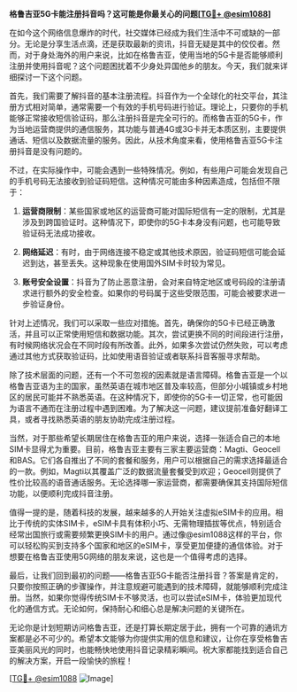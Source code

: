 **格鲁吉亚5G卡能注册抖音吗？这可能是你最关心的问题[[TG💪+ @esim1088](https://t.me/s/esim1088)]**

在如今这个网络信息爆炸的时代，社交媒体已经成为我们生活中不可或缺的一部分。无论是分享生活点滴，还是获取最新的资讯，抖音无疑是其中的佼佼者。然而，对于身处海外的用户来说，比如在格鲁吉亚，使用当地的5G卡是否能够顺利注册并使用抖音呢？这个问题困扰着不少身处异国他乡的朋友。今天，我们就来详细探讨一下这个问题。

首先，我们需要了解抖音的基本注册流程。抖音作为一个全球化的社交平台，其注册方式相对简单，通常需要一个有效的手机号码进行验证。理论上，只要你的手机能够正常接收短信验证码，那么注册抖音是完全可行的。而格鲁吉亚的5G卡，作为当地运营商提供的通信服务，其功能与普通4G或3G卡并无本质区别，主要提供通话、短信以及数据流量的服务。因此，从技术角度来看，使用格鲁吉亚5G卡注册抖音是没有问题的。

不过，在实际操作中，可能会遇到一些特殊情况。例如，有些用户可能会发现自己的手机号码无法接收到验证码短信。这种情况可能由多种因素造成，包括但不限于：

1. **运营商限制**：某些国家或地区的运营商可能对国际短信有一定的限制，尤其是涉及到跨国验证时。这种情况下，即使你的5G卡本身没有问题，也可能导致验证码无法成功接收。
   
2. **网络延迟**：有时，由于网络连接不稳定或其他技术原因，验证码短信可能会延迟到达，甚至丢失。这种现象在使用国外SIM卡时较为常见。

3. **账号安全设置**：抖音为了防止恶意注册，会对来自特定地区或号码段的注册请求进行额外的安全检查。如果你的号码属于这些受限范围，可能会被要求进一步验证身份。

针对上述情况，我们可以采取一些应对措施。首先，确保你的5G卡已经正确激活，并且可以正常使用短信和数据功能。其次，尝试更换不同的时间段进行注册，有时候网络状况会在不同时段有所改善。此外，如果多次尝试仍然失败，可以考虑通过其他方式获取验证码，比如使用语音验证或者联系抖音客服寻求帮助。

除了技术层面的问题，还有一个不可忽视的因素就是语言障碍。格鲁吉亚是一个以格鲁吉亚语为主的国家，虽然英语在城市地区普及率较高，但部分小城镇或乡村地区的居民可能并不熟悉英语。在这种情况下，即使你的5G卡一切正常，也可能因为语言不通而在注册过程中遇到困难。为了解决这一问题，建议提前准备好翻译工具，或者寻找熟悉英语的朋友协助完成注册过程。

当然，对于那些希望长期居住在格鲁吉亚的用户来说，选择一张适合自己的本地SIM卡显得尤为重要。目前，格鲁吉亚主要有三家主要运营商：Magti、Geocell和BAS。它们各自推出了不同的套餐和服务，用户可以根据自己的需求选择最适合的一款。例如，Magti以其覆盖广泛的数据流量套餐受到欢迎；Geocell则提供了性价比较高的语音通话服务。无论选择哪一家运营商，都需要确保其支持国际短信功能，以便顺利完成抖音注册。

值得一提的是，随着科技的发展，越来越多的人开始关注虚拟eSIM卡的应用。相比于传统的实体SIM卡，eSIM卡具有体积小巧、无需物理插拔等优点，特别适合经常出国旅行或需要频繁更换SIM卡的用户。通过像@esim1088这样的平台，你可以轻松购买到支持多个国家和地区的eSIM卡，享受更加便捷的通信体验。对于想要在格鲁吉亚使用5G网络的朋友来说，这也是一个值得考虑的选择。

最后，让我们回到最初的问题——格鲁吉亚5G卡能否注册抖音？答案是肯定的，只要你按照正确的步骤操作，并注意规避可能遇到的技术障碍，就能够顺利完成注册。当然，如果你觉得传统SIM卡不够灵活，也可以尝试eSIM卡，体验更加现代化的通信方式。无论如何，保持耐心和细心总是解决问题的关键所在。

无论你是计划短期访问格鲁吉亚，还是打算长期定居于此，拥有一个可靠的通讯方案都是必不可少的。希望本文能够为你提供实用的信息和建议，让你在享受格鲁吉亚美丽风光的同时，也能畅快地使用抖音记录精彩瞬间。祝大家都能找到适合自己的解决方案，开启一段愉快的旅程！

[[TG💪+ @esim1088](https://t.me/s/esim1088) ![Image](https://i.postimg.cc/4NQfJmqS/Snipaste-2025-05-13-00-14-12.png)]